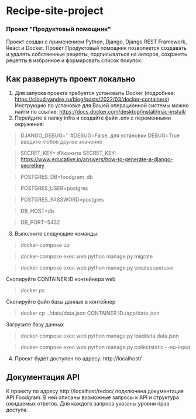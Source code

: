 #  Recipe-site-project

### Проект "Продуктовый помощник"

Проект создан с применением Python, Django, Django REST Framework, React и Docker.
Проект Продуктовый помощник позволяется создавать и удалять собственные рецепты,
подписываться на авторов, сохранять рецепты в избранное и формировать список покупок.

## Как развернуть проект локально
1. Для запуска проекта требуется установить Docker
   (подробнее: https://cloud.yandex.ru/blog/posts/2022/03/docker-containers)
   Инструкцию по установке для Вашей операционной системы 
   можно найти по ссылке: https://docs.docker.com/desktop/install/mac-install/
2. Перейдите в папку infra и создайте файл .env с переменными окружения:

>DJANGO_DEBUG='' #DEBUG=False, для установки DEBUG=True введите любое другое значение 

>SECRET_KEY= #Укажите SECRET_KEY: https://www.educative.io/answers/how-to-generate-a-django-secretkey

>POSTGRES_DB=foodgram_db 

>POSTGRES_USER=postgres

>POSTGRES_PASSWORD=postgres

>DB_HOST=db

>DB_PORT=5432

3. Выполните следующие команды:

> docker-compose up

> docker-compose exec web python manage.py migrate

> docker-compose exec web python manage.py createsuperuser

Скопируйте CONTAINER ID контейнера web

> docker ps

Скопируйте файл базы данных в контейнер

> docker cp ../data/data.json CONTAINER ID:/app/data.json

Загрузите базу данных

> docker-compose exec web python manage.py loaddata data.json

> docker-compose exec web python manage.py collectstatic --no-input 

4. Проект будет доступен по адресу: http://localhost/
## Документация API
К проекту по адресу http://localhost/redoc/ подключена документация API Foodgram. В ней описаны возможные запросы к API и структура ожидаемых ответов. Для каждого запроса указаны уровни прав доступа.
